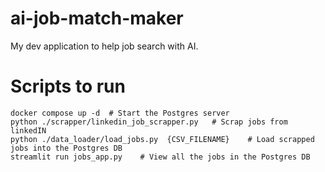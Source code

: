 # ai-job-match-maker

My dev application to help job search with AI.

# Scripts to run

```
docker compose up -d  # Start the Postgres server
python ./scrapper/linkedin_job_scrapper.py   # Scrap jobs from linkedIN
python ./data_loader/load_jobs.py  {CSV_FILENAME}    # Load scrapped jobs into the Postgres DB
streamlit run jobs_app.py    # View all the jobs in the Postgres DB
```
